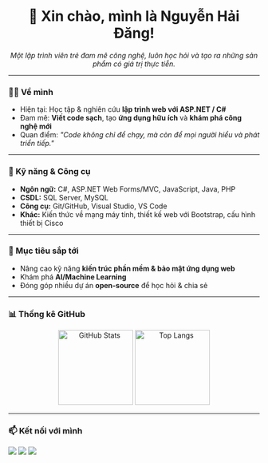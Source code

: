 <h1 align="center">👋 Xin chào, mình là Nguyễn Hải Đăng!</h1>  

<p align="center">
  <em>Một lập trình viên trẻ đam mê công nghệ, luôn học hỏi và tạo ra những sản phẩm có giá trị thực tiễn.</em>
</p>

---

### 🧑‍💻 Về mình  
- Hiện tại: Học tập & nghiên cứu **lập trình web với ASP.NET / C#**  
- Đam mê: **Viết code sạch**, tạo **ứng dụng hữu ích** và **khám phá công nghệ mới**  
- Quan điểm: *"Code không chỉ để chạy, mà còn để mọi người hiểu và phát triển tiếp."*  

---

### 🚀 Kỹ năng & Công cụ  
- **Ngôn ngữ:** C#, ASP.NET Web Forms/MVC, JavaScript, Java, PHP
- **CSDL:** SQL Server, MySQL  
- **Công cụ:** Git/GitHub, Visual Studio, VS Code  
- **Khác:** Kiến thức về mạng máy tính, thiết kế web với Bootstrap, cấu hình thiết bị Cisco  

---

### 🌱 Mục tiêu sắp tới  
- Nâng cao kỹ năng **kiến trúc phần mềm & bảo mật ứng dụng web**  
- Khám phá **AI/Machine Learning**  
- Đóng góp nhiều dự án **open-source** để học hỏi & chia sẻ  

---

### 📊 Thống kê GitHub  
<p align="center">
  <img src="https://github-readme-stats.vercel.app/api?username=USERNAME_CỦA_BẠN&show_icons=true&theme=radical" alt="GitHub Stats" height="150"/>
  <img src="https://github-readme-stats.vercel.app/api/top-langs/?username=USERNAME_CỦA_BẠN&layout=compact&theme=radical" alt="Top Langs" height="150"/>
</p>

---

### 📫 Kết nối với mình  
<p>
  <a href="mailto:EMAIL_CỦA_BẠN"><img src="https://img.shields.io/badge/Email-D14836?style=for-the-badge&logo=gmail&logoColor=white"/></a>
  <a href="https://linkedin.com/in/LINK_CỦA_BẠN"><img src="https://img.shields.io/badge/LinkedIn-0077B5?style=for-the-badge&logo=linkedin&logoColor=white"/></a>
  <a href="https://facebook.com/LINK_CỦA_BẠN"><img src="[https://img.shields.io/badge/Facebook-1877F2?](https://www.facebook.com/NHD15004?locale=vi_VN)style=for-the-badge&logo=facebook&logoColor=white"/></a>
</p>
